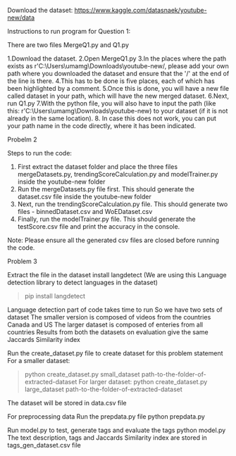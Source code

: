Download the dataset:
https://www.kaggle.com/datasnaek/youtube-new/data

Instructions to run program for Question 1:

There are two files MergeQ1.py and Q1.py

1.Download the dataset.
2.Open MergeQ1.py 
3.In the places where the path exists as r'C:\Users\umamg\Downloads\youtube-new/, please add your own path where you downloaded the dataset and ensure that the '/' at the end of the line is there.
4.This has to be done is five places, each of which has been highlighted by a comment.
5.Once this is done, you will have a new file called dataset in your path, which will have the new merged dataset.
6.Next, run Q1.py
7.With the python file, you will also have to input the path (like this: r'C:\Users\umamg\Downloads\youtube-new) to your dataset (if it is not already in the same location).
8. In case this does not work, you can put your path name in the code directly, where it has been indicated.

Probelm 2

Steps to run the code:
1) First extract the dataset folder and place the three files mergeDatasets.py, trendingScoreCalculation.py and modelTrainer.py inside the youtube-new folder
2) Run the mergeDatasets.py file first. This should generate the dataset.csv file inside the youtube-new folder
3) Next, run the trendingScoreCalculation.py file. This should generate two files - binnedDataset.csv and WoEDataset.csv
4) Finally, run the modelTrainer.py file. This should generate the testScore.csv file and print the accuracy in the console. 

Note: Please ensure all the generated csv files are closed before running the code.

Problem 3

Extract the file in the dataset
install langdetect
(We are using this Language detection library to detect languages in the dataset)
> pip install langdetect

Language detection part of code takes time to run
So we have two sets of dataset
The smaller version is composed of videos from the countries Canada and US
The larger dataset is composed of enteries from all countries
Results from both the datasets on evaluation give the same Jaccards Similarity index

Run the create_dataset.py file to create dataset for this problem statement
For a smaller dataset:
> python create_dataset.py small_dataset path-to-the-folder-of-extracted-dataset
For larger dataset:
> python create_dataset.py large_dataset path-to-the-folder-of-extracted-dataset

The dataset will be stored in data.csv file

For preprocessing data
Run the prepdata.py file
python prepdata.py


Run model.py to test, generate tags and evaluate the tags
python model.py
The text description, tags and Jaccards Similarity index are stored in tags_gen_dataset.csv file
